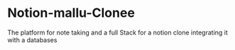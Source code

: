 # Notion-mallu-Clonee
The platform for note taking and a full Stack for a notion clone integrating it with a databases 
